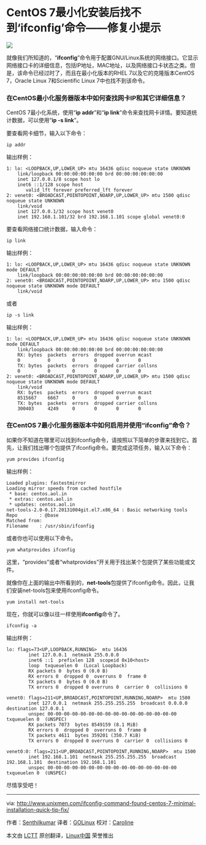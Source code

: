 CentOS 7最小化安装后找不到‘ifconfig’命令——修复小提示
================================================================================
![](http://180016988.r.cdn77.net/wp-content/uploads/2014/08/centos7-790x493.jpg)

就像我们所知道的，“**ifconfig**”命令用于配置GNU/Linux系统的网络接口。它显示网络接口卡的详细信息，包括IP地址，MAC地址，以及网络接口卡状态之类。但是，该命令已经过时了，而且在最小化版本的RHEL 7以及它的克隆版本CentOS 7，Oracle Linux 7和Scientific Linux 7中也找不到该命令。  

### 在CentOS最小化服务器版本中如何查找网卡IP和其它详细信息？ ###

CentOS 7最小化系统，使用“**ip addr**”和“**ip link**”命令来查找网卡详情。要知道统计数据，可以使用“**ip -s link**”。

要查看网卡细节，输入以下命令：

    ip addr

输出样例：

    1: lo: <LOOPBACK,UP,LOWER_UP> mtu 16436 qdisc noqueue state UNKNOWN 
        link/loopback 00:00:00:00:00:00 brd 00:00:00:00:00:00
        inet 127.0.0.1/8 scope host lo
        inet6 ::1/128 scope host 
           valid_lft forever preferred_lft forever
    2: venet0: <BROADCAST,POINTOPOINT,NOARP,UP,LOWER_UP> mtu 1500 qdisc noqueue state UNKNOWN 
        link/void 
        inet 127.0.0.1/32 scope host venet0
        inet 192.168.1.101/32 brd 192.168.1.101 scope global venet0:0

要查看网络接口统计数据，输入命令： 

    ip link

输出样例：

    1: lo: <LOOPBACK,UP,LOWER_UP> mtu 16436 qdisc noqueue state UNKNOWN mode DEFAULT 
        link/loopback 00:00:00:00:00:00 brd 00:00:00:00:00:00
    2: venet0: <BROADCAST,POINTOPOINT,NOARP,UP,LOWER_UP> mtu 1500 qdisc noqueue state UNKNOWN mode DEFAULT 
        link/void

或者

    ip -s link

输出样例：

    1: lo: <LOOPBACK,UP,LOWER_UP> mtu 16436 qdisc noqueue state UNKNOWN mode DEFAULT 
        link/loopback 00:00:00:00:00:00 brd 00:00:00:00:00:00
        RX: bytes  packets  errors  dropped overrun mcast   
        0          0        0       0       0       0      
        TX: bytes  packets  errors  dropped carrier collsns 
        0          0        0       0       0       0      
    2: venet0: <BROADCAST,POINTOPOINT,NOARP,UP,LOWER_UP> mtu 1500 qdisc noqueue state UNKNOWN mode DEFAULT 
        link/void 
        RX: bytes  packets  errors  dropped overrun mcast   
        8515667    6667     0       0       0       0      
        TX: bytes  packets  errors  dropped carrier collsns 
        300403     4249     0       0       0       0

### 在CentOS 7最小化服务器版本中如何启用并使用“ifconfig”命令？ ###

如果你不知道在哪里可以找到ifconfig命令，请按照以下简单的步骤来找到它。首先，让我们找出哪个包提供了ifconfig命令。要完成这项任务，输入以下命令：

    yum provides ifconfig

输出样例：

    Loaded plugins: fastestmirror
    Loading mirror speeds from cached hostfile
     * base: centos.aol.in
     * extras: centos.aol.in
     * updates: centos.aol.in
    net-tools-2.0-0.17.20131004git.el7.x86_64 : Basic networking tools
    Repo        : @base
    Matched from:
    Filename    : /usr/sbin/ifconfig

或者你也可以使用以下命令。

    yum whatprovides ifconfig

这里，“provides”或者“whatprovides”开关用于找出某个包提供了某些功能或文件。

就像你在上面的输出中所看到的，**net-tools**包提供了ifconfig命令。因此，让我们安装net-tools包来使用ifconfig命令。

    yum install net-tools

现在，你就可以像以往一样使用**ifconfig**命令了。

    ifconfig -a

输出样例：

    lo: flags=73<UP,LOOPBACK,RUNNING>  mtu 16436
            inet 127.0.0.1  netmask 255.0.0.0
            inet6 ::1  prefixlen 128  scopeid 0x10<host>
            loop  txqueuelen 0  (Local Loopback)
            RX packets 0  bytes 0 (0.0 B)
            RX errors 0  dropped 0  overruns 0  frame 0
            TX packets 0  bytes 0 (0.0 B)
            TX errors 0  dropped 0 overruns 0  carrier 0  collisions 0
    
    venet0: flags=211<UP,BROADCAST,POINTOPOINT,RUNNING,NOARP>  mtu 1500
            inet 127.0.0.1  netmask 255.255.255.255  broadcast 0.0.0.0  destination 127.0.0.1
            unspec 00-00-00-00-00-00-00-00-00-00-00-00-00-00-00-00  txqueuelen 0  (UNSPEC)
            RX packets 7073  bytes 8549159 (8.1 MiB)
            RX errors 0  dropped 0  overruns 0  frame 0
            TX packets 4611  bytes 359201 (350.7 KiB)
            TX errors 0  dropped 0 overruns 0  carrier 0  collisions 0
    
    venet0:0: flags=211<UP,BROADCAST,POINTOPOINT,RUNNING,NOARP>  mtu 1500
            inet 192.168.1.101  netmask 255.255.255.255  broadcast 192.168.1.101  destination 192.168.1.101
            unspec 00-00-00-00-00-00-00-00-00-00-00-00-00-00-00-00  txqueuelen 0  (UNSPEC)

尽情享受吧！

--------------------------------------------------------------------------------

via: http://www.unixmen.com/ifconfig-command-found-centos-7-minimal-installation-quick-tip-fix/

作者：[Senthilkumar][a]
译者：[GOLinux](https://github.com/GOLinux)
校对：[Caroline](https://github.com/carolinewuyan)

本文由 [LCTT](https://github.com/LCTT/TranslateProject) 原创翻译，[Linux中国](http://linux.cn/) 荣誉推出

[a]:http://www.unixmen.com/author/sk/
